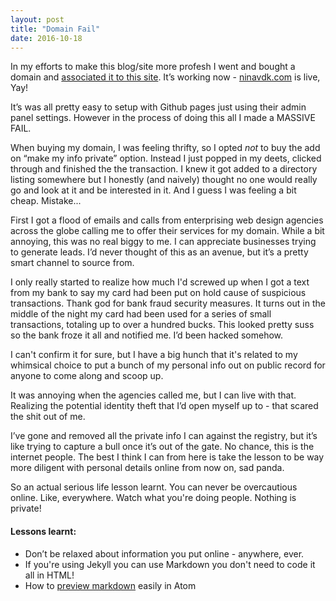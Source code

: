```yaml
---
layout: post
title: "Domain Fail"
date: 2016-10-18
---
```


In my efforts to make this blog/site more profesh I went and bought a domain and [associated it to this site](https://help.github.com/articles/setting-up-an-apex-domain/#configuring-an-alias-or-aname-record-with-your-dns-provider "configuring-an-alias-or-aname-record-with-your-dns-provider").  It’s working now - [ninavdk.com]() is live, Yay!

It’s was all pretty easy to setup with Github pages just using their admin panel settings. However in the process of doing this all I made a MASSIVE FAIL.

<insert pic of face slam>

When buying my domain, I was feeling thrifty, so I opted _not_ to buy the add on “make my info private” option. Instead I just popped in my deets, clicked through and finished the the transaction. I knew it got added to a directory listing somewhere but I honestly (and naively) thought no one would really go and look at it and be interested in it. And I guess I was feeling a bit cheap. Mistake...

First I got a flood of emails and calls from enterprising web design agencies across the globe calling me to offer their services for my domain. While a bit annoying, this was no real biggy to me. I can appreciate businesses trying to generate leads. I’d never thought of this as an avenue, but it’s a pretty smart channel to source from.

I only really started to realize how much I'd screwed up when I got a text from my bank to say my card had been put on hold cause of suspicious transactions. Thank god for bank fraud security measures. It turns out in the middle of the night my card had been used for a series of small transactions, totaling up to over a hundred bucks. This looked pretty suss so the bank froze it all and notified me. I’d been hacked somehow.

I can't confirm it for sure, but I have a big hunch that it's related to my whimsical choice to put a bunch of my personal info out on public record for anyone to come along and scoop up.

It was annoying when the agencies called me, but I can live with that. Realizing the potential identity theft that I’d open myself up to - that scared the shit out of me.

I’ve gone and removed all the private info I can against the registry, but it’s like trying to capture a bull once it’s out of the gate. No chance, this is the internet people. The best I think I can from here is take the lesson to be way more diligent with personal details online from now on, sad panda.

So an actual serious life lesson learnt. You can never be overcautious online. Like, everywhere. Watch what you're doing people. Nothing is private!

#### Lessons learnt:
- Don’t be relaxed about information you put online - anywhere, ever.
- If you're using Jekyll you can use Markdown you don't need to code it all in HTML!
- How to [preview markdown](https://github.com/atom/markdown-preview) easily in Atom 
